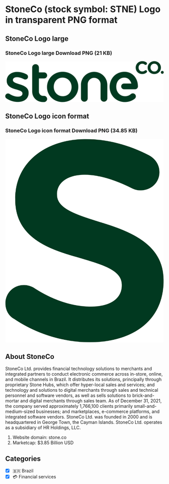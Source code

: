 # StoneCo (stock symbol: STNE) Logo in transparent PNG format

## StoneCo Logo large

### StoneCo Logo large Download PNG (21 KB)

![StoneCo Logo large Download PNG (21 KB)](/img/orig/STNE_BIG-13f9facd.png)

## StoneCo Logo icon format

### StoneCo Logo icon format Download PNG (34.85 KB)

![StoneCo Logo icon format Download PNG (34.85 KB)](/img/orig/STNE-53ce3bc2.png)

## About StoneCo

StoneCo Ltd. provides financial technology solutions to merchants and integrated partners to conduct electronic commerce across in-store, online, and mobile channels in Brazil. It distributes its solutions, principally through proprietary Stone Hubs, which offer hyper-local sales and services; and technology and solutions to digital merchants through sales and technical personnel and software vendors, as well as sells solutions to brick-and-mortar and digital merchants through sales team. As of December 31, 2021, the company served approximately 1,766,100 clients primarily small-and-medium-sized businesses; and marketplaces, e-commerce platforms, and integrated software vendors. StoneCo Ltd. was founded in 2000 and is headquartered in George Town, the Cayman Islands. StoneCo Ltd. operates as a subsidiary of HR Holdings, LLC.

1. Website domain: stone.co
2. Marketcap: $3.85 Billion USD


## Categories
- [x] 🇧🇷 Brazil
- [x] 💳 Financial services

